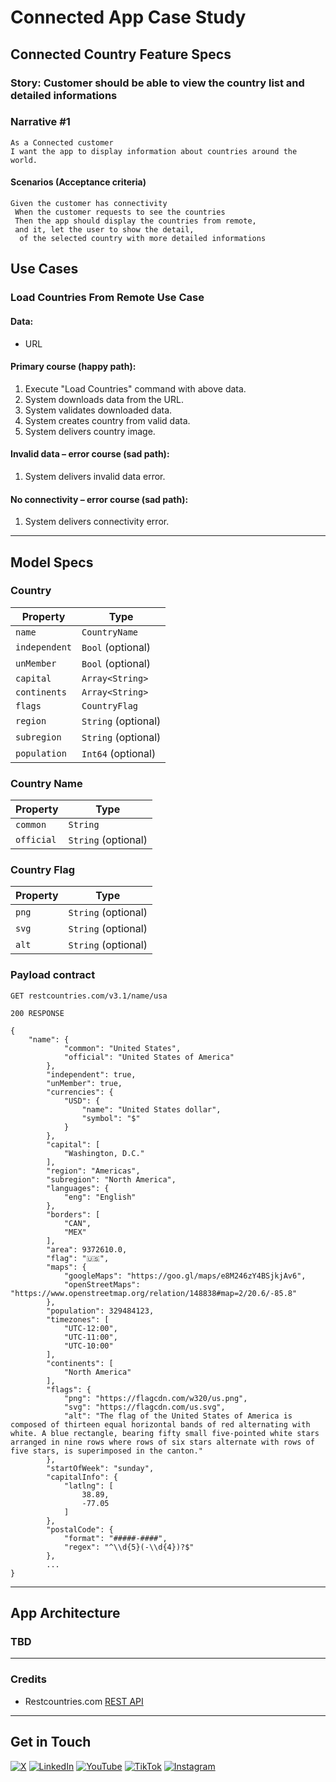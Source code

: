 # Connected App Case Study

## Connected Country Feature Specs

### Story: Customer should be able to view the country list and detailed informations

### Narrative #1

```
As a Connected customer 
I want the app to display information about countries around the world.
```

#### Scenarios (Acceptance criteria)

```
Given the customer has connectivity
 When the customer requests to see the countries
 Then the app should display the countries from remote,
 and it, let the user to show the detail,
  of the selected country with more detailed informations 
```

## Use Cases

### Load Countries From Remote Use Case

#### Data:
- URL

#### Primary course (happy path):
1. Execute "Load Countries" command with above data.
2. System downloads data from the URL.
3. System validates downloaded data.
4. System creates country from valid data.
5. System delivers country image.

#### Invalid data – error course (sad path):
1. System delivers invalid data error.

#### No connectivity – error course (sad path):
1. System delivers connectivity error.

---

## Model Specs

### Country 

| Property          | Type                    |
|-------------------|-------------------------|
| `name`            | `CountryName`           |
| `independent`     | `Bool`   (optional)     |
| `unMember`        | `Bool`   (optional)     |
| `capital`         | `Array<String>`         |
| `continents`      | `Array<String>`         |
| `flags`           | `CountryFlag`           |
| `region`          | `String` (optional)     |
| `subregion`       | `String` (optional)     |
| `population`      | `Int64`  (optional)     |

### Country Name

| Property          | Type                    |
|-------------------|-------------------------|
| `common`          | `String`                |
| `official`        | `String` (optional)     |

### Country Flag

| Property          | Type                    |
|-------------------|-------------------------|
| `png`             | `String` (optional)     |
| `svg`             | `String` (optional)     |
| `alt`             | `String` (optional)     |

### Payload contract

```
GET restcountries.com/v3.1/name/usa

200 RESPONSE

{
    "name": {
            "common": "United States",
            "official": "United States of America"
        },
        "independent": true,
        "unMember": true,
        "currencies": {
            "USD": {
                "name": "United States dollar",
                "symbol": "$"
            }
        },
        "capital": [
            "Washington, D.C."
        ],
        "region": "Americas",
        "subregion": "North America",
        "languages": {
            "eng": "English"
        },
        "borders": [
            "CAN",
            "MEX"
        ],
        "area": 9372610.0,
        "flag": "🇺🇸",
        "maps": {
            "googleMaps": "https://goo.gl/maps/e8M246zY4BSjkjAv6",
            "openStreetMaps": "https://www.openstreetmap.org/relation/148838#map=2/20.6/-85.8"
        },
        "population": 329484123,
        "timezones": [
            "UTC-12:00",
            "UTC-11:00",
            "UTC-10:00"
        ],
        "continents": [
            "North America"
        ],
        "flags": {
            "png": "https://flagcdn.com/w320/us.png",
            "svg": "https://flagcdn.com/us.svg",
            "alt": "The flag of the United States of America is composed of thirteen equal horizontal bands of red alternating with white. A blue rectangle, bearing fifty small five-pointed white stars arranged in nine rows where rows of six stars alternate with rows of five stars, is superimposed in the canton."
        },
        "startOfWeek": "sunday",
        "capitalInfo": {
            "latlng": [
                38.89,
                -77.05
            ]
        },
        "postalCode": {
            "format": "#####-####",
            "regex": "^\\d{5}(-\\d{4})?$"
        },
        ...
}
```

---

## App Architecture

### TBD

---

### Credits
* Restcountries.com [REST API](https://restcountries.com/)

---

## Get in Touch

[![X](https://img.shields.io/badge/X-Nicolò_Curioni-darkgrey.svg)](https://bit.ly/3KHu7Kk)
[![LinkedIn](https://img.shields.io/badge/LinkedIn-Nicolò_Curioni-blue.svg)](https://bit.ly/42AsPXY) 
[![YouTube](https://img.shields.io/badge/YouTube-Nicolò_Curioni-red.svg)](https://bit.ly/3P0ASa8) 
[![TikTok](https://img.shields.io/badge/TikTok-Nicolò_Curioni-darkgrey.svg)](https://bit.ly/45LlPZY)
[![Instagram](https://img.shields.io/badge/Instagram-Nicolò_Curioni-purple.svg)](https://bit.ly/3Uk9ln8)
